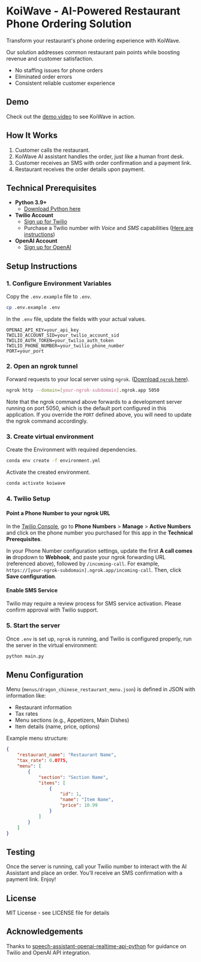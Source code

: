 # KoiWave - AI-Powered Restaurant Phone Ordering Solution

Transform your restaurant's phone ordering experience with KoiWave.

Our solution addresses common restaurant pain points while boosting revenue and customer satisfaction.
  - No staffing issues for phone orders
  - Eliminated order errors
  - Consistent reliable customer experience


## Demo

Check out the [demo video](https://www.youtube.com/watch?v=LNRGU5REvIU) to see KoiWave in action.


## How It Works

1. Customer calls the restaurant.
2. KoiWave AI assistant handles the order, just like a human front desk.
3. Customer receives an SMS with order confirmation and a payment link.
4. Restaurant receives the order details upon payment.


## Technical Prerequisites

- **Python 3.9+** 
  - [Download Python here](https://www.python.org/downloads/)
- **Twilio Account**
  - [Sign up for Twilio](https://www.twilio.com/try-twilio)
  - Purchase a Twilio number with _Voice_ and _SMS_ capabilities ([Here are instructions](https://help.twilio.com/articles/223135247-How-to-Search-for-and-Buy-a-Twilio-Phone-Number-from-Console))
- **OpenAI Account**
  - [Sign up for OpenAI](https://platform.openai.com/)


## Setup Instructions

### 1. Configure Environment Variables

Copy the `.env.example` file to `.env`.

```bash
cp .env.example .env
```

In the `.env` file, update the fields with your actual values.
```
OPENAI_API_KEY=your_api_key
TWILIO_ACCOUNT_SID=your_twilio_account_sid
TWILIO_AUTH_TOKEN=your_twilio_auth_token
TWILIO_PHONE_NUMBER=your_twilio_phone_number
PORT=your_port
```

### 2. Open an ngrok tunnel

Forward requests to your local server using `ngrok`. ([Download `ngrok` here](https://ngrok.com/)).

```bash
ngrok http --domain=[your-ngrok-subdomain].ngrok.app 5050
```

Note that the ngrok command above forwards to a development server running on port 5050, which is the default port configured in this application. If you override the `PORT` defined above, you will need to update the ngrok command accordingly.


### 3. Create virtual environment

Create the Environment with required dependencies.

```bash
conda env create -f environment.yml
```

Activate the created environment.

```bash
conda activate koiwave
```

### 4. Twilio Setup

#### Point a Phone Number to your ngrok URL
In the [Twilio Console](https://console.twilio.com/), go to **Phone Numbers** > **Manage** > **Active Numbers** and click on the phone number you purchased for this app in the **Technical Prerequisites**.

In your Phone Number configuration settings, update the first **A call comes in** dropdown to **Webhook**, and paste your ngrok forwarding URL (referenced above), followed by `/incoming-call`. For example, `https://[your-ngrok-subdomain].ngrok.app/incoming-call`. Then, click **Save configuration**.

#### Enable SMS Service

Twilio may require a review process for SMS service activation. Please confirm approval with Twilio support.

### 5. Start the server

Once `.env` is set up, `ngrok` is running, and Twilio is configured properly, run the server in the virtual environment:

```bash
python main.py
```

## Menu Configuration

Menu (`menus/dragon_chinese_restaurant_menu.json`) is defined in JSON with information like:
- Restaurant information
- Tax rates
- Menu sections (e.g., Appetizers, Main Dishes)
- Item details (name, price, options)

Example menu structure:
```json
{
    "restaurant_name": "Restaurant Name",
    "tax_rate": 0.0775,
    "menu": [
        {
            "section": "Section Name",
            "items": [
                {
                    "id": 1,
                    "name": "Item Name",
                    "price": 10.99
                }
            ]
        }
    ]
}
```

## Testing

Once the server is running, call your Twilio number to interact with the AI Assistant and place an order. You’ll receive an SMS confirmation with a payment link. Enjoy!

## License

MIT License - see LICENSE file for details

## Acknowledgements

Thanks to [speech-assistant-openai-realtime-api-python](https://github.com/twilio-samples/speech-assistant-openai-realtime-api-python) for guidance on Twilio and OpenAI API integration.
